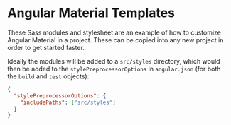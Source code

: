 # Angular Material Templates

These Sass modules and stylesheet are an example of how to customize Angular Material in a project. These can be copied into any new project in order to get started faster.

Ideally the modules will be added to a `src/styles` directory, which would then be added to the `stylePreprocessorOptions` in `angular.json` (for both the `build` and `test` objects):

```json
{
  "stylePreprocessorOptions": {
    "includePaths": ["src/styles"]
  }
}
```
